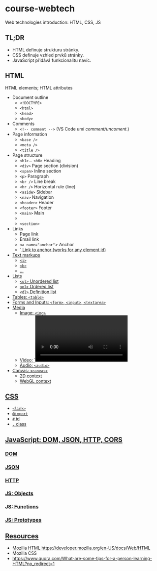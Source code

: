 # course-webtech

Web technologies introduction: HTML, CSS, JS

## TL;DR

- HTML definuje strukturu stránky.
- CSS definuje vzhled prvků stránky.
- JavaScript přidává funkcionalitu navíc.

## HTML

HTML elements; HTML attributes

- Document outline
  - `<!DOCTYPE>`
  - `<html>`
  - `<head>`
  - `<body>`
- Comments
  - `<!-- comment -->`  (VS Code umí *comment/uncoment*.)
- Page information
  - `<base />`
  - `<meta />`
  - `<title />`
- Page structure
  - `<h1>`... `<h6>` Heading
  - `<div>` Page section (division)
  - `<span>` Inline section
  - `<p>` Paragraph
  - `<br />` Line break
  - `<hr />` Horizontal rule (line)
  - `<aside>` Sidebar
  - `<nav>` Navigation
  - `<header>` Header
  - `<footer>` Footer
  - `<main>` Main
  - 
  - `<section>`
- Links
  - Page link
  - Email link
  - `<a name="anchor"`> Anchor
  - `<a href="#anchor"> Link to anchor (works for any element id)
- Text markups
  - `<i>`
  - `<b>`
  - &hellip;
- Lists
  - `<ul>` Unordered list
  - `<ol>` Ordered list
  - `<dl>` Definition list
- Tables: `<table>`
- Forms and Inputs: `<form>`, `<input>`, `<textarea>`
- Media
  - Image: `<img>`
  - Video: `<video>
  - Audio: `<audio>`
- Canvas: `<canvas>`
  - 2D context
  - WebGL context

 ## CSS
 
 - `<link>`
 - `@import`
 - `#` id
 - `.` class
 
 ## JavaScript: DOM, JSON, HTTP, CORS
 
 ### DOM
 
 ### JSON
 
 ### HTTP
 
 ### JS: Objects
 ### JS: Functions
 ### JS: Prototypes
 
 ## Resources
 
- Mozilla HTML https://developer.mozilla.org/en-US/docs/Web/HTML
- Mozilla CSS
- https://www.quora.com/What-are-some-tips-for-a-person-learning-HTML?no_redirect=1
